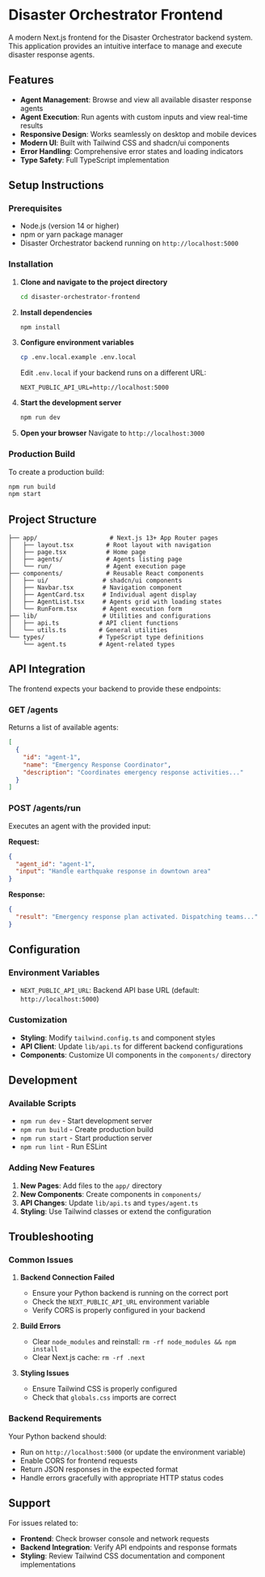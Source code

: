 # Disaster Orchestrator Frontend

A modern Next.js frontend for the Disaster Orchestrator backend system. This application provides an intuitive interface to manage and execute disaster response agents.

## Features

- **Agent Management**: Browse and view all available disaster response agents
- **Agent Execution**: Run agents with custom inputs and view real-time results
- **Responsive Design**: Works seamlessly on desktop and mobile devices
- **Modern UI**: Built with Tailwind CSS and shadcn/ui components
- **Error Handling**: Comprehensive error states and loading indicators
- **Type Safety**: Full TypeScript implementation

## Setup Instructions

### Prerequisites

- Node.js (version 14 or higher)
- npm or yarn package manager
- Disaster Orchestrator backend running on `http://localhost:5000`

### Installation

1. **Clone and navigate to the project directory**
   ```bash
   cd disaster-orchestrator-frontend
   ```

2. **Install dependencies**
   ```bash
   npm install
   ```

3. **Configure environment variables**
   ```bash
   cp .env.local.example .env.local
   ```
   
   Edit `.env.local` if your backend runs on a different URL:
   ```
   NEXT_PUBLIC_API_URL=http://localhost:5000
   ```

4. **Start the development server**
   ```bash
   npm run dev
   ```

5. **Open your browser**
   Navigate to `http://localhost:3000`

### Production Build

To create a production build:

```bash
npm run build
npm start
```

## Project Structure

```
├── app/                    # Next.js 13+ App Router pages
│   ├── layout.tsx         # Root layout with navigation
│   ├── page.tsx           # Home page
│   ├── agents/            # Agents listing page
│   └── run/               # Agent execution page
├── components/            # Reusable React components
│   ├── ui/               # shadcn/ui components
│   ├── Navbar.tsx        # Navigation component
│   ├── AgentCard.tsx     # Individual agent display
│   ├── AgentList.tsx     # Agents grid with loading states
│   └── RunForm.tsx       # Agent execution form
├── lib/                  # Utilities and configurations
│   ├── api.ts           # API client functions
│   └── utils.ts         # General utilities
└── types/               # TypeScript type definitions
    └── agent.ts         # Agent-related types
```

## API Integration

The frontend expects your backend to provide these endpoints:

### GET /agents
Returns a list of available agents:
```json
[
  {
    "id": "agent-1",
    "name": "Emergency Response Coordinator",
    "description": "Coordinates emergency response activities..."
  }
]
```

### POST /agents/run
Executes an agent with the provided input:

**Request:**
```json
{
  "agent_id": "agent-1",
  "input": "Handle earthquake response in downtown area"
}
```

**Response:**
```json
{
  "result": "Emergency response plan activated. Dispatching teams..."
}
```

## Configuration

### Environment Variables

- `NEXT_PUBLIC_API_URL`: Backend API base URL (default: `http://localhost:5000`)

### Customization

- **Styling**: Modify `tailwind.config.ts` and component styles
- **API Client**: Update `lib/api.ts` for different backend configurations
- **Components**: Customize UI components in the `components/` directory

## Development

### Available Scripts

- `npm run dev` - Start development server
- `npm run build` - Create production build
- `npm run start` - Start production server
- `npm run lint` - Run ESLint

### Adding New Features

1. **New Pages**: Add files to the `app/` directory
2. **New Components**: Create components in `components/`
3. **API Changes**: Update `lib/api.ts` and `types/agent.ts`
4. **Styling**: Use Tailwind classes or extend the configuration

## Troubleshooting

### Common Issues

1. **Backend Connection Failed**
   - Ensure your Python backend is running on the correct port
   - Check the `NEXT_PUBLIC_API_URL` environment variable
   - Verify CORS is properly configured in your backend

2. **Build Errors**
   - Clear `node_modules` and reinstall: `rm -rf node_modules && npm install`
   - Clear Next.js cache: `rm -rf .next`

3. **Styling Issues**
   - Ensure Tailwind CSS is properly configured
   - Check that `globals.css` imports are correct

### Backend Requirements

Your Python backend should:
- Run on `http://localhost:5000` (or update the environment variable)
- Enable CORS for frontend requests
- Return JSON responses in the expected format
- Handle errors gracefully with appropriate HTTP status codes

## Support

For issues related to:
- **Frontend**: Check browser console and network requests
- **Backend Integration**: Verify API endpoints and response formats
- **Styling**: Review Tailwind CSS documentation and component implementations
